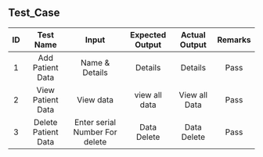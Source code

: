 
## Test_Case 
|ID|Test Name|Input|Expected Output|Actual Output|Remarks|
|:-:|:------:|:---:|:-------------:|:-----------:|:-----:|
|1|Add Patient Data|Name & Details|Details|Details|Pass|
|2|View Patient Data|View data |view all data |View all Data|Pass|
|3|Delete Patient Data|Enter serial Number For delete |Data Delete|Data Delete|Pass|
